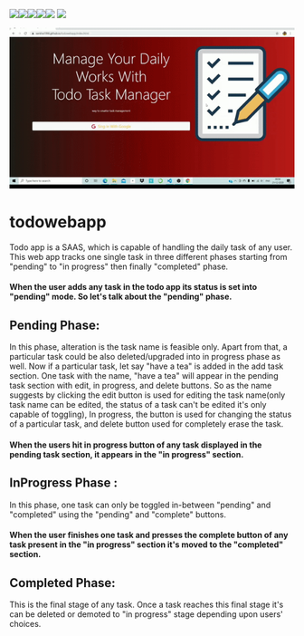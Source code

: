 <img src=https://img.shields.io/badge/build%20with-JavaScript-yellow><img src="https://img.shields.io/badge/Firebase-yellow"><img src="https://img.shields.io/badge/-HTML5-orange"><img src="https://img.shields.io/badge/-Bootstrap5-blueviolet"><img src="https://img.shields.io/badge/deployed%20in-GitHub-blue"> <img src="https://img.shields.io/badge/domain-Web%20Development-green.svg">


![Screenshot](webappview.gif)


# todowebapp
Todo app is a SAAS, which is capable of handling the daily task of any user. This web app tracks one single task in three different phases starting from "pending" to "in progress" then finally "completed" phase.





#### When the user adds any task in the todo app its status is set into "pending" mode. So let's talk about the "pending" phase.

## Pending Phase:

In this phase, alteration is the task name is feasible only. Apart from that, a particular task could be also deleted/upgraded into in progress phase as well. 
Now if a particular task, let say "have a tea" is added in the add task section. One task with the name, "have a tea" will appear in the pending task section with edit, in progress, and delete buttons. So as the name suggests by clicking the edit button is used for editing the task name(only task name can be edited, the status of a task can't be edited it's only capable of toggling), In progress, the button is used for changing the status of a particular task, and delete button used for completely erase the task. 


#### When the users hit in progress button of any task displayed in the pending task section, it appears in the "in progress" section.

## InProgress Phase :

In this phase, one task can only be toggled in-between "pending" and "completed" using the "pending" and "complete" buttons.

#### When the user finishes one task and presses the complete button of any task present in the "in progress" section it's moved to the "completed" section.

## Completed Phase:

This is the final stage of any task. Once a task reaches this final stage it's can be deleted or demoted to "in progress" stage depending upon users' choices.

